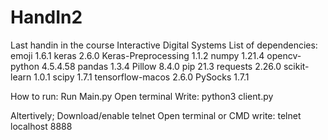 # HandIn2
Last handin in the course Interactive Digital Systems
List of dependencies:
emoji                         1.6.1
keras                         2.6.0
Keras-Preprocessing           1.1.2
numpy                         1.21.4
opencv-python                 4.5.4.58
pandas                        1.3.4
Pillow                        8.4.0
pip                           21.3
requests                      2.26.0
scikit-learn                  1.0.1
scipy                         1.7.1
tensorflow-macos              2.6.0
PySocks                       1.7.1

How to run:
Run Main.py
Open terminal
Write: python3 client.py

Altertively;
Download/enable telnet
Open terminal or CMD
write: telnet localhost 8888